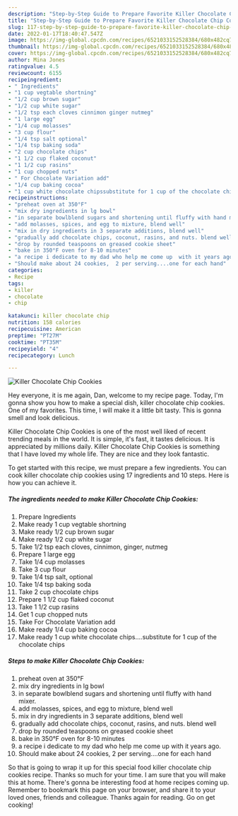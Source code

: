 ```yaml
---
description: "Step-by-Step Guide to Prepare Favorite Killer Chocolate Chip Cookies"
title: "Step-by-Step Guide to Prepare Favorite Killer Chocolate Chip Cookies"
slug: 117-step-by-step-guide-to-prepare-favorite-killer-chocolate-chip-cookies
date: 2022-01-17T18:40:47.547Z
image: https://img-global.cpcdn.com/recipes/6521033152528384/680x482cq70/killer-chocolate-chip-cookies-recipe-main-photo.jpg
thumbnail: https://img-global.cpcdn.com/recipes/6521033152528384/680x482cq70/killer-chocolate-chip-cookies-recipe-main-photo.jpg
cover: https://img-global.cpcdn.com/recipes/6521033152528384/680x482cq70/killer-chocolate-chip-cookies-recipe-main-photo.jpg
author: Mina Jones
ratingvalue: 4.5
reviewcount: 6155
recipeingredient:
- " Ingredients"
- "1 cup vegtable shortning"
- "1/2 cup brown sugar"
- "1/2 cup white sugar"
- "1/2 tsp each cloves cinnimon ginger nutmeg"
- "1 large egg"
- "1/4 cup molasses"
- "3 cup flour"
- "1/4 tsp salt optional"
- "1/4 tsp baking soda"
- "2 cup chocolate chips"
- "1 1/2 cup flaked coconut"
- "1 1/2 cup rasins"
- "1 cup chopped nuts"
- " For Chocolate Variation add"
- "1/4 cup baking cocoa"
- "1 cup white chocolate chipssubstitute for 1 cup of the chocolate chips"
recipeinstructions:
- "preheat oven at 350°F"
- "mix dry ingredients in lg bowl"
- "in separate bowlblend sugars and shortening until fluffy with hand mixer."
- "add molasses, spices, and egg to mixture, blend well"
- "mix in dry ingredients in 3 separate additions, blend well"
- "gradually add chocolate chips, coconut, rasins, and nuts. blend well"
- "drop by rounded teaspoons on greased cookie sheet"
- "bake in 350°F oven for 8-10 minutes"
- "a recipe i dedicate to my dad who help me come up  with it years ago."
- "Should make about 24 cookies,  2 per serving....one for each hand"
categories:
- Recipe
tags:
- killer
- chocolate
- chip

katakunci: killer chocolate chip 
nutrition: 158 calories
recipecuisine: American
preptime: "PT27M"
cooktime: "PT35M"
recipeyield: "4"
recipecategory: Lunch

---
```



![Killer Chocolate Chip Cookies](https://img-global.cpcdn.com/recipes/6521033152528384/680x482cq70/killer-chocolate-chip-cookies-recipe-main-photo.jpg)

Hey everyone, it is me again, Dan, welcome to my recipe page. Today, I'm gonna show you how to make a special dish, killer chocolate chip cookies. One of my favorites. This time, I will make it a little bit tasty. This is gonna smell and look delicious.



Killer Chocolate Chip Cookies is one of the most well liked of recent trending meals in the world. It is simple, it's fast, it tastes delicious. It is appreciated by millions daily. Killer Chocolate Chip Cookies is something that I have loved my whole life. They are nice and they look fantastic.


To get started with this recipe, we must prepare a few ingredients. You can cook killer chocolate chip cookies using 17 ingredients and 10 steps. Here is how you can achieve it.

<!--inarticleads1-->

##### The ingredients needed to make Killer Chocolate Chip Cookies:

1. Prepare  Ingredients
1. Make ready 1 cup vegtable shortning
1. Make ready 1/2 cup brown sugar
1. Make ready 1/2 cup white sugar
1. Take 1/2 tsp each cloves, cinnimon, ginger, nutmeg
1. Prepare 1 large egg
1. Take 1/4 cup molasses
1. Take 3 cup flour
1. Take 1/4 tsp salt, optional
1. Take 1/4 tsp baking soda
1. Take 2 cup chocolate chips
1. Prepare 1 1/2 cup flaked coconut
1. Take 1 1/2 cup rasins
1. Get 1 cup chopped nuts
1. Take  For Chocolate Variation add
1. Make ready 1/4 cup baking cocoa
1. Make ready 1 cup white chocolate chips....substitute for 1 cup of the chocolate chips




<!--inarticleads2-->

##### Steps to make Killer Chocolate Chip Cookies:

1. preheat oven at 350°F
1. mix dry ingredients in lg bowl
1. in separate bowlblend sugars and shortening until fluffy with hand mixer.
1. add molasses, spices, and egg to mixture, blend well
1. mix in dry ingredients in 3 separate additions, blend well
1. gradually add chocolate chips, coconut, rasins, and nuts. blend well
1. drop by rounded teaspoons on greased cookie sheet
1. bake in 350°F oven for 8-10 minutes
1. a recipe i dedicate to my dad who help me come up  with it years ago.
1. Should make about 24 cookies,  2 per serving....one for each hand




So that is going to wrap it up for this special food killer chocolate chip cookies recipe. Thanks so much for your time. I am sure that you will make this at home. There's gonna be interesting food at home recipes coming up. Remember to bookmark this page on your browser, and share it to your loved ones, friends and colleague. Thanks again for reading. Go on get cooking!
